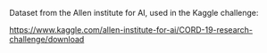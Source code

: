 
Dataset from the Allen institute for AI, used in the Kaggle challenge:

https://www.kaggle.com/allen-institute-for-ai/CORD-19-research-challenge/download
